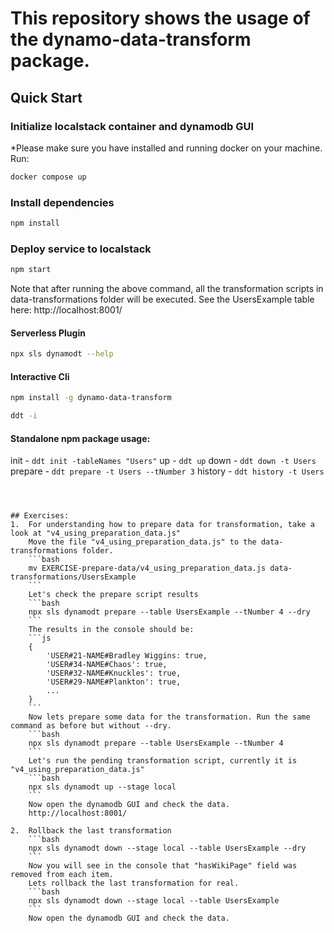 # This repository shows the usage of the dynamo-data-transform package.

## Quick Start

### Initialize localstack container and dynamodb GUI
*Please make sure you have installed and running docker on your machine.
Run:
```bash
docker compose up
```

### Install dependencies
```bash
npm install
```

### Deploy service to localstack
```bash
npm start
```

Note that after running the above command, all the transformation scripts in data-transformations folder will be executed.
See the UsersExample table here:
http://localhost:8001/



#### Serverless Plugin
```bash
npx sls dynamodt --help
```

#### Interactive Cli
```bash
npm install -g dynamo-data-transform

ddt -i
```

#### Standalone npm package usage:
init - `ddt init -tableNames "Users"`
up - `ddt up`
down - `ddt down -t Users`
prepare - `ddt prepare -t Users --tNumber 3`
history - `ddt history -t Users`
```



## Exercises:
1.  For understanding how to prepare data for transformation, take a look at "v4_using_preparation_data.js"
    Move the file "v4_using_preparation_data.js" to the data-transformations folder.
    ```bash
    mv EXERCISE-prepare-data/v4_using_preparation_data.js data-transformations/UsersExample
    ```
    Let's check the prepare script results
    ```bash
    npx sls dynamodt prepare --table UsersExample --tNumber 4 --dry
    ```
    The results in the console should be:
    ```js
    {
        'USER#21-NAME#Bradley Wiggins: true,
        'USER#34-NAME#Chaos': true,
        'USER#32-NAME#Knuckles': true,
        'USER#29-NAME#Plankton': true,
        ...
    }
    ```
    Now lets prepare some data for the transformation. Run the same command as before but without --dry.
    ```bash
    npx sls dynamodt prepare --table UsersExample --tNumber 4
    ```
    Let's run the pending transformation script, currently it is "v4_using_preparation_data.js"
    ```bash
    npx sls dynamodt up --stage local
    ```
    Now open the dynamodb GUI and check the data.
    http://localhost:8001/
    
2.  Rollback the last transformation
    ```bash
    npx sls dynamodt down --stage local --table UsersExample --dry
    ```
    Now you will see in the console that "hasWikiPage" field was removed from each item.
    Lets rollback the last transformation for real.
    ```bash
    npx sls dynamodt down --stage local --table UsersExample
    ```
    Now open the dynamodb GUI and check the data.
